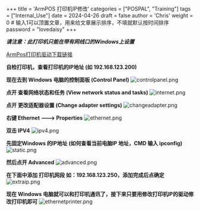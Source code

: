 +++
title = 'ArmPOS 打印机IP修改'
categories = ["POSPAL", "Training"]
tags = ["Internal_Use"]
date = 2024-04-26
draft = false
author = 'Chris'
weight = 0 # 输入1可以顶置文章，用来给文章展示排序，不填就默认按时间排序
password = "lovedaisy"
+++

***请注意：此打印机只能在带有网线口的Windows上设置***

[ArmPos打印机驱动下载链接](https://onedrive.live.com/?cid=8119C2A597679EB1&mid=A0722E84162626D8%21108&mcid=A0722E84162626D8&sd=1&id=8119C2A597679EB1%21158912&parId=8119C2A597679EB1%21130342&o=OneUp "ArmPos打印机驱动下载")

**自检打印机，查看打印机的IP地址 (如 192.168.123.200)**

**现在去到 Windows 电脑的控制面板 (Control Panel)**
![controlpanel.png](/img/controlpanel.png)

**点开 查看网络状态和任务 (View network status and tasks)**
![internet.png](/img/internet.png)

**点开 更改适配器设置 (Change adapter settings)**
![changeadapter.png](/img/changeadapter.png)

**右键 Ethernet ---> Properties**
![ethernet.png](/img/ethernet.png)

**双击 IPV4**
![ipv4.png](/img/ipv4.png)

**先固定Windows 的IP地址  (如何查看当前电脑IP 地址，CMD 输入 ipconfig)**
![static.png](/img/static.png)

**然后点开 Advanced**
![advanced.png](/img/advanced.png)

**在下面中添加 打印机网段 如：192.168.123.250，添加完成后点确定**
![extraip.png](/img/extraip.png)

**现在 Windows 电脑就可以和打印机通讯了，接下来只要用修改打印机IP的驱动修改打印机即可**
![ethernetprinter.png](/img/ethernetprinter.png)